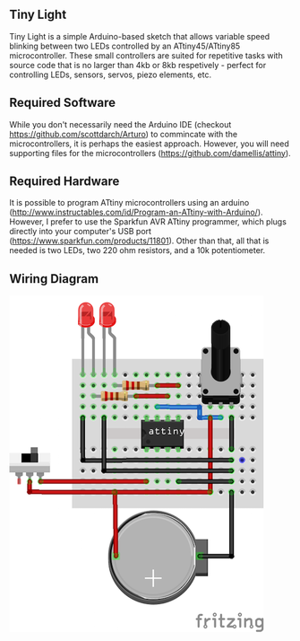 ## Tiny Light

Tiny Light is a simple Arduino-based sketch that allows variable speed
blinking between two LEDs controlled by an ATtiny45/ATtiny85
microcontroller. These small controllers are suited for repetitive tasks
with source code that is no larger than 4kb or 8kb respetively - perfect
for controlling LEDs, sensors, servos, piezo elements, etc.

## Required Software

While you don't necessarily need the Arduino IDE (checkout
https://github.com/scottdarch/Arturo) to commincate with the
microcontrollers, it is perhaps the easiest approach. However, you will
need supporting files for the microcontrollers
(https://github.com/damellis/attiny). 

## Required Hardware

It is possible to program ATtiny microcontrollers using an arduino 
(http://www.instructables.com/id/Program-an-ATtiny-with-Arduino/). 
However, I prefer to use the Sparkfun AVR ATtiny programmer, which 
plugs directly into your computer's USB port
(https://www.sparkfun.com/products/11801). Other than that, all that is
needed is two LEDs, two 220 ohm resistors, and a 10k potentiometer. 

## Wiring Diagram

![wire diagram](wire_diagram.png)


